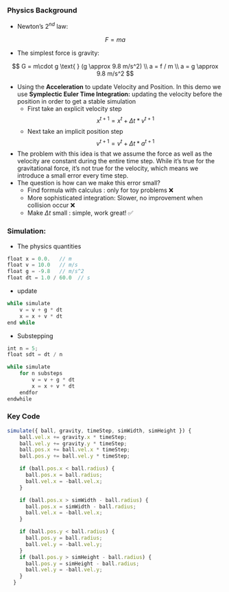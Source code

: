 ### Physics Background

- Newton’s $2^{nd}$ law:

$$
F = ma
$$

- The simplest force is gravity:

$$
G = m\cdot g \text{ } (g \approx 9.8 m/s^2) \\
a = f / m \\
a = g \approx 9.8 m/s^2
$$

- Using the **Acceleration** to update Velocity and Position.
  In this demo we use **Symplectic Euler Time Integration:** updating the velocity before the position in order to get a stable simulation
  - First take an explicit velocity step
    $$
    x^{t+1} = x^t + \Delta t * v^{t+1}
    $$
  - Next take an implicit position step
    $$
    v^{t+1} = v^t + \Delta t * a^{t+1}
    $$
- The problem with this idea is that we assume the force as well as the velocity are constant during the entire time step. While it’s true for the gravitational force, it’s not true for the velocity, which means we introduce a small error every time step.
- The question is how can we make this error small?
  - Find formula with calculus : only for toy problems ❌
  - More sophisticated integration: Slower, no improvement when collision occur ❌
  - Make $\Delta t$ small : simple, work great! ✅

### Simulation:

- The physics quantities

```jsx
float x = 0.0.   // m
float v = 10.0   // m/s
float g = -9.8   // m/s^2
float dt = 1.0 / 60.0  // s
```

- update

```jsx
while simulate
	v = v + g * dt
	x = x + v * dt
end while
```

- Substepping

```jsx
int n = 5;
float sdt = dt / n

while simulate
	for n substeps
		v = v + g * dt
		x = x + v * dt
	endfor
endwhile
```

### Key Code

```jsx
simulate({ ball, gravity, timeStep, simWidth, simHeight }) {
    ball.vel.x += gravity.x * timeStep;
    ball.vel.y += gravity.y * timeStep;
    ball.pos.x += ball.vel.x * timeStep;
    ball.pos.y += ball.vel.y * timeStep;

    if (ball.pos.x < ball.radius) {
      ball.pos.x = ball.radius;
      ball.vel.x = -ball.vel.x;
    }

    if (ball.pos.x > simWidth - ball.radius) {
      ball.pos.x = simWidth - ball.radius;
      ball.vel.x = -ball.vel.x;
    }

    if (ball.pos.y < ball.radius) {
      ball.pos.y = ball.radius;
      ball.vel.y = -ball.vel.y;
    }
    if (ball.pos.y > simHeight - ball.radius) {
      ball.pos.y = simHeight - ball.radius;
      ball.vel.y = -ball.vel.y;
    }
  }
```
